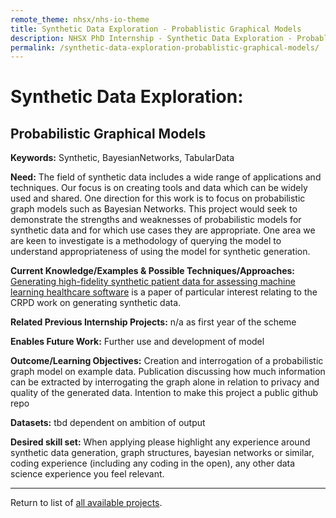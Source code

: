 ```yaml
---
remote_theme: nhsx/nhs-io-theme
title: Synthetic Data Exploration - Probablistic Graphical Models
description: NHSX PhD Internship - Synthetic Data Exploration - Probablistic Graphical Models
permalink: /synthetic-data-exploration-probablistic-graphical-models/
---
```


# Synthetic Data Exploration: 
## Probabilistic Graphical Models

**Keywords:** Synthetic, BayesianNetworks, TabularData

**Need:**  The field of synthetic data includes a wide range of applications and techniques.   Our focus is on creating tools and data which can be widely used and shared.  One direction for this work is to focus on probabilistic graph models such as Bayesian Networks.   This project would seek to demonstrate the strengths and weaknesses of probabilistic models for synthetic data and for which use cases they are appropriate.  One area we are keen to investigate is a methodology of querying the model to understand appropriateness of using the model for synthetic generation.

**Current Knowledge/Examples & Possible Techniques/Approaches:** [Generating high-fidelity synthetic patient data for assessing machine learning healthcare software](https://www.nature.com/articles/s41746-020-00353-9) is a paper of particular interest relating to the CRPD work on generating synthetic data.  

**Related Previous Internship Projects:** n/a as first year of the scheme

**Enables Future Work:** Further use and development of model

**Outcome/Learning Objectives:** Creation and interrogation of a probabilistic graph model on example data.  Publication discussing how much information can be extracted by interrogating the graph alone in relation to privacy and quality of the generated data.  Intention to make this project a public github repo

**Datasets:** tbd dependent on ambition of output

**Desired skill set:** When applying please highlight any experience around synthetic data generation, graph structures, bayesian networks or similar, coding experience (including any coding in the open), any other data science experience you feel relevant. 

---
Return to list of [all available projects](https://nhsx.github.io/nhsx-internship-projects/).